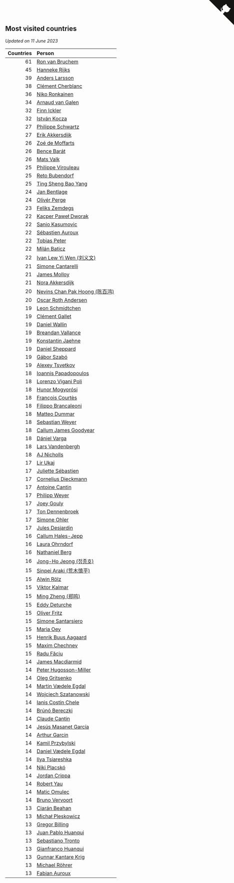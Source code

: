 ## Most visited countries

*Updated on 11 June 2023*

| Countries | Person |
| ---: | :--- |
| 61 | [Ron van Bruchem](https://www.worldcubeassociation.org/persons/2003BRUC01) |
| 45 | [Hanneke Rijks](https://www.worldcubeassociation.org/persons/2008RIJK01) |
| 39 | [Anders Larsson](https://www.worldcubeassociation.org/persons/2003LARS01) |
| 38 | [Clément Cherblanc](https://www.worldcubeassociation.org/persons/2014CHER05) |
| 36 | [Niko Ronkainen](https://www.worldcubeassociation.org/persons/2010RONK01) |
| 34 | [Arnaud van Galen](https://www.worldcubeassociation.org/persons/2006GALE01) |
| 32 | [Finn Ickler](https://www.worldcubeassociation.org/persons/2012ICKL01) |
| 32 | [István Kocza](https://www.worldcubeassociation.org/persons/2005KOCZ01) |
| 27 | [Philippe Schwartz](https://www.worldcubeassociation.org/persons/2018SCHW02) |
| 27 | [Erik Akkersdijk](https://www.worldcubeassociation.org/persons/2005AKKE01) |
| 26 | [Zoé de Moffarts](https://www.worldcubeassociation.org/persons/2010MOFF02) |
| 26 | [Bence Barát](https://www.worldcubeassociation.org/persons/2008BARA01) |
| 26 | [Mats Valk](https://www.worldcubeassociation.org/persons/2007VALK01) |
| 25 | [Philippe Virouleau](https://www.worldcubeassociation.org/persons/2008VIRO01) |
| 25 | [Reto Bubendorf](https://www.worldcubeassociation.org/persons/2012BUBE01) |
| 25 | [Ting Sheng Bao Yang](https://www.worldcubeassociation.org/persons/2008BAOY01) |
| 24 | [Jan Bentlage](https://www.worldcubeassociation.org/persons/2010BENT01) |
| 24 | [Olivér Perge](https://www.worldcubeassociation.org/persons/2007PERG01) |
| 23 | [Feliks Zemdegs](https://www.worldcubeassociation.org/persons/2009ZEMD01) |
| 22 | [Kacper Paweł Dworak](https://www.worldcubeassociation.org/persons/2020DWOR01) |
| 22 | [Sanio Kasumovic](https://www.worldcubeassociation.org/persons/2009KASU01) |
| 22 | [Sébastien Auroux](https://www.worldcubeassociation.org/persons/2008AURO01) |
| 22 | [Tobias Peter](https://www.worldcubeassociation.org/persons/2014PETE03) |
| 22 | [Milán Baticz](https://www.worldcubeassociation.org/persons/2005BATI01) |
| 22 | [Ivan Lew Yi Wen (刘义文)](https://www.worldcubeassociation.org/persons/2012WENI01) |
| 21 | [Simone Cantarelli](https://www.worldcubeassociation.org/persons/2012CANT02) |
| 21 | [James Molloy](https://www.worldcubeassociation.org/persons/2011MOLL01) |
| 21 | [Nora Akkersdijk](https://www.worldcubeassociation.org/persons/2009CHRI03) |
| 20 | [Nevins Chan Pak Hoong (陈百鸿)](https://www.worldcubeassociation.org/persons/2010CHAN20) |
| 20 | [Oscar Roth Andersen](https://www.worldcubeassociation.org/persons/2008ANDE02) |
| 19 | [Leon Schmidtchen](https://www.worldcubeassociation.org/persons/2010SCHM01) |
| 19 | [Clément Gallet](https://www.worldcubeassociation.org/persons/2004GALL02) |
| 19 | [Daniel Wallin](https://www.worldcubeassociation.org/persons/2013WALL03) |
| 19 | [Breandan Vallance](https://www.worldcubeassociation.org/persons/2007VALL01) |
| 19 | [Konstantin Jaehne](https://www.worldcubeassociation.org/persons/2015JAEH01) |
| 19 | [Daniel Sheppard](https://www.worldcubeassociation.org/persons/2009SHEP01) |
| 19 | [Gábor Szabó](https://www.worldcubeassociation.org/persons/2005SZAB02) |
| 19 | [Alexey Tsvetkov](https://www.worldcubeassociation.org/persons/2017TSVE02) |
| 18 | [Ioannis Papadopoulos](https://www.worldcubeassociation.org/persons/2013PAPA01) |
| 18 | [Lorenzo Vigani Poli](https://www.worldcubeassociation.org/persons/2007POLI01) |
| 18 | [Hunor Mogyorósi](https://www.worldcubeassociation.org/persons/2015MOGY01) |
| 18 | [François Courtès](https://www.worldcubeassociation.org/persons/2008COUR01) |
| 18 | [Filippo Brancaleoni](https://www.worldcubeassociation.org/persons/2008BRAN01) |
| 18 | [Matteo Dummar](https://www.worldcubeassociation.org/persons/2017DUMM01) |
| 18 | [Sebastian Weyer](https://www.worldcubeassociation.org/persons/2010WEYE02) |
| 18 | [Callum James Goodyear](https://www.worldcubeassociation.org/persons/2012GOOD02) |
| 18 | [Dániel Varga](https://www.worldcubeassociation.org/persons/2008VARG01) |
| 18 | [Lars Vandenbergh](https://www.worldcubeassociation.org/persons/2003VAND01) |
| 18 | [AJ Nicholls](https://www.worldcubeassociation.org/persons/2015NICH04) |
| 17 | [Lir Ukaj](https://www.worldcubeassociation.org/persons/2016UKAJ01) |
| 17 | [Juliette Sébastien](https://www.worldcubeassociation.org/persons/2014SEBA01) |
| 17 | [Cornelius Dieckmann](https://www.worldcubeassociation.org/persons/2009DIEC01) |
| 17 | [Antoine Cantin](https://www.worldcubeassociation.org/persons/2010CANT02) |
| 17 | [Philipp Weyer](https://www.worldcubeassociation.org/persons/2010WEYE01) |
| 17 | [Joey Gouly](https://www.worldcubeassociation.org/persons/2007GOUL01) |
| 17 | [Ton Dennenbroek](https://www.worldcubeassociation.org/persons/2003DENN01) |
| 17 | [Simone Ohler](https://www.worldcubeassociation.org/persons/2014OHLE01) |
| 17 | [Jules Desjardin](https://www.worldcubeassociation.org/persons/2010DESJ01) |
| 16 | [Callum Hales-Jepp](https://www.worldcubeassociation.org/persons/2012HALE01) |
| 16 | [Laura Ohrndorf](https://www.worldcubeassociation.org/persons/2009OHRN01) |
| 16 | [Nathaniel Berg](https://www.worldcubeassociation.org/persons/2012BERG04) |
| 16 | [Jong-Ho Jeong (정종호)](https://www.worldcubeassociation.org/persons/2008JONG03) |
| 15 | [Sinpei Araki (荒木慎平)](https://www.worldcubeassociation.org/persons/2006ARAK01) |
| 15 | [Alwin Rölz](https://www.worldcubeassociation.org/persons/2016ROLZ01) |
| 15 | [Viktor Kalmar](https://www.worldcubeassociation.org/persons/2011KALM01) |
| 15 | [Ming Zheng (郑鸣)](https://www.worldcubeassociation.org/persons/2009ZHEN11) |
| 15 | [Eddy Deturche](https://www.worldcubeassociation.org/persons/2014DETU01) |
| 15 | [Oliver Fritz](https://www.worldcubeassociation.org/persons/2014FRIT02) |
| 15 | [Simone Santarsiero](https://www.worldcubeassociation.org/persons/2009SANT01) |
| 15 | [Maria Oey](https://www.worldcubeassociation.org/persons/2007OEYM01) |
| 15 | [Henrik Buus Aagaard](https://www.worldcubeassociation.org/persons/2006BUUS01) |
| 15 | [Maxim Chechnev](https://www.worldcubeassociation.org/persons/2011CHEC01) |
| 15 | [Radu Făciu](https://www.worldcubeassociation.org/persons/2009FACI01) |
| 14 | [James Macdiarmid](https://www.worldcubeassociation.org/persons/2015MACD03) |
| 14 | [Peter Hugosson-Miller](https://www.worldcubeassociation.org/persons/2021HUGO01) |
| 14 | [Oleg Gritsenko](https://www.worldcubeassociation.org/persons/2011GRIT01) |
| 14 | [Martin Vædele Egdal](https://www.worldcubeassociation.org/persons/2013EGDA02) |
| 14 | [Wojciech Szatanowski](https://www.worldcubeassociation.org/persons/2011SZAT01) |
| 14 | [Ianis Costin Chele](https://www.worldcubeassociation.org/persons/2021CHEL01) |
| 14 | [Brúnó Bereczki](https://www.worldcubeassociation.org/persons/2008BERE01) |
| 14 | [Claude Cantin](https://www.worldcubeassociation.org/persons/2012CANT01) |
| 14 | [Jesús Masanet García](https://www.worldcubeassociation.org/persons/2004MASA01) |
| 14 | [Arthur Garcin](https://www.worldcubeassociation.org/persons/2014GARC27) |
| 14 | [Kamil Przybylski](https://www.worldcubeassociation.org/persons/2016PRZY01) |
| 14 | [Daniel Vædele Egdal](https://www.worldcubeassociation.org/persons/2013EGDA01) |
| 14 | [Ilya Tsiareshka](https://www.worldcubeassociation.org/persons/2012TERE01) |
| 14 | [Niki Placskó](https://www.worldcubeassociation.org/persons/2008PLAC01) |
| 14 | [Jordan Crippa](https://www.worldcubeassociation.org/persons/2019CRIP01) |
| 14 | [Robert Yau](https://www.worldcubeassociation.org/persons/2009YAUR01) |
| 14 | [Matic Omulec](https://www.worldcubeassociation.org/persons/2010OMUL02) |
| 14 | [Bruno Vervoort](https://www.worldcubeassociation.org/persons/2011VERV01) |
| 13 | [Ciarán Beahan](https://www.worldcubeassociation.org/persons/2012BEAH01) |
| 13 | [Michał Pleskowicz](https://www.worldcubeassociation.org/persons/2009PLES01) |
| 13 | [Gregor Billing](https://www.worldcubeassociation.org/persons/2012BILL01) |
| 13 | [Juan Pablo Huanqui](https://www.worldcubeassociation.org/persons/2013HUAN30) |
| 13 | [Sebastiano Tronto](https://www.worldcubeassociation.org/persons/2011TRON02) |
| 13 | [Gianfranco Huanqui](https://www.worldcubeassociation.org/persons/2013HUAN29) |
| 13 | [Gunnar Kantare Krig](https://www.worldcubeassociation.org/persons/2004KRIG01) |
| 13 | [Michael Röhrer](https://www.worldcubeassociation.org/persons/2009ROHR01) |
| 13 | [Fabian Auroux](https://www.worldcubeassociation.org/persons/2009AURO01) |


<a href="https://github.com/jonatanklosko/wca_statistics" class="github-corner" aria-label="View source on Github"><svg width="80" height="80" viewBox="0 0 250 250" style="fill:#151513; color:#fff; position: absolute; top: 0; border: 0; right: 0;" aria-hidden="true"><path d="M0,0 L115,115 L130,115 L142,142 L250,250 L250,0 Z"></path><path d="M128.3,109.0 C113.8,99.7 119.0,89.6 119.0,89.6 C122.0,82.7 120.5,78.6 120.5,78.6 C119.2,72.0 123.4,76.3 123.4,76.3 C127.3,80.9 125.5,87.3 125.5,87.3 C122.9,97.6 130.6,101.9 134.4,103.2" fill="currentColor" style="transform-origin: 130px 106px;" class="octo-arm"></path><path d="M115.0,115.0 C114.9,115.1 118.7,116.5 119.8,115.4 L133.7,101.6 C136.9,99.2 139.9,98.4 142.2,98.6 C133.8,88.0 127.5,74.4 143.8,58.0 C148.5,53.4 154.0,51.2 159.7,51.0 C160.3,49.4 163.2,43.6 171.4,40.1 C171.4,40.1 176.1,42.5 178.8,56.2 C183.1,58.6 187.2,61.8 190.9,65.4 C194.5,69.0 197.7,73.2 200.1,77.6 C213.8,80.2 216.3,84.9 216.3,84.9 C212.7,93.1 206.9,96.0 205.4,96.6 C205.1,102.4 203.0,107.8 198.3,112.5 C181.9,128.9 168.3,122.5 157.7,114.1 C157.9,116.9 156.7,120.9 152.7,124.9 L141.0,136.5 C139.8,137.7 141.6,141.9 141.8,141.8 Z" fill="currentColor" class="octo-body"></path></svg></a><style>.github-corner:hover .octo-arm{animation:octocat-wave 560ms ease-in-out}@keyframes octocat-wave{0%,100%{transform:rotate(0)}20%,60%{transform:rotate(-25deg)}40%,80%{transform:rotate(10deg)}}@media (max-width:500px){.github-corner:hover .octo-arm{animation:none}.github-corner .octo-arm{animation:octocat-wave 560ms ease-in-out}}</style>
